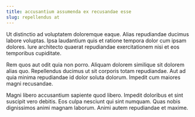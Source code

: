 ```yaml
---
title: accusantium assumenda ex recusandae esse
slug: repellendus at
---
```


Ut distinctio ad voluptatem doloremque eaque. Alias repudiandae ducimus labore voluptas. Ipsa laudantium quis et ratione tempora dolor cum ipsam dolores. Iure architecto quaerat repudiandae exercitationem nisi et eos temporibus cupiditate.

Rem quos aut odit quia non porro. Aliquam dolorem similique sit dolorem alias quo. Repellendus ducimus ut sit corporis totam repudiandae. Aut ad quia minima repudiandae id dolor soluta dolorum. Impedit cum maiores magni recusandae.

Magni libero accusantium sapiente quod libero. Impedit doloribus et sint suscipit vero debitis. Eos culpa nesciunt qui sint numquam. Quas nobis dignissimos animi magnam laborum. Animi autem repudiandae et maxime.

